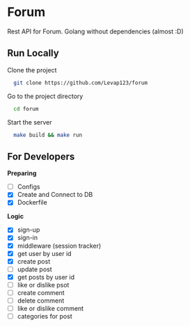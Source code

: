 
# Forum

Rest API for Forum. Golang without dependencies (almost :D)


## Run Locally

Clone the project

```bash
  git clone https://github.com/Levap123/forum
```

Go to the project directory

```bash
  cd forum
```

Start the server

```bash
  make build && make run
```

## For Developers

**Preparing**
- [ ] Configs
- [x] Create and Connect to DB
- [x] Dockerfile

**Logic**
- [x] sign-up
- [x] sign-in
- [x] middleware (session tracker)
- [x] get user by user id
- [x] create post
- [ ] update post
- [x] get posts by user id
- [ ] like or dislike psot
- [ ] create comment 
- [ ] delete comment
- [ ] like or dislike comment
- [ ] categories for post
